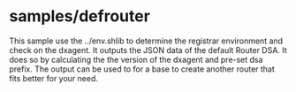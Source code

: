 # samples/defrouter
This sample use the ../env.shlib to determine the
registrar environment and check on the dxagent.
It outputs the JSON data of the default Router DSA.
It does so by calculating the the version of the dxagent
and pre-set dsa prefix.
The output can be used to for a base to create another router
that fits better for your need.
